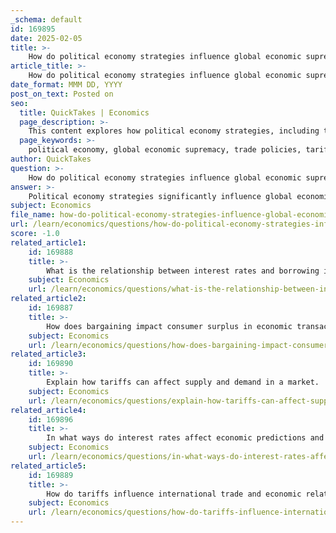 ```yaml
---
_schema: default
id: 169895
date: 2025-02-05
title: >-
    How do political economy strategies influence global economic supremacy?
article_title: >-
    How do political economy strategies influence global economic supremacy?
date_format: MMM DD, YYYY
post_on_text: Posted on
seo:
  title: QuickTakes | Economics
  page_description: >-
    This content explores how political economy strategies, including trade policies, globalization, and national security considerations, influence global economic supremacy and dynamics.
  page_keywords: >-
    political economy, global economic supremacy, trade policies, tariffs, globalization, economic power dynamics, national security, recession management, economic predictions, value assignment, international trade
author: QuickTakes
question: >-
    How do political economy strategies influence global economic supremacy?
answer: >-
    Political economy strategies significantly influence global economic supremacy by shaping the interactions between economic policies and political objectives. Here are several ways in which these strategies manifest and their implications for global economic dynamics:\n\n1. **Trade Policies and Tariffs**: Governments often implement tariffs as a means to protect domestic industries from foreign competition. This can lead to reduced imports and exports, which may increase consumer prices and contribute to economic contraction during recessions. For instance, the U.S. has used tariffs as a tool to assert its economic power, particularly against nations perceived as threats, such as China. This not only affects bilateral trade relationships but also sends a signal to other countries about the U.S.'s commitment to maintaining its economic supremacy.\n\n2. **Globalization and Interconnectedness**: The global economy is characterized by the interconnectedness of markets and multinational corporations. Political economy strategies that promote globalization can enhance a country's economic influence by facilitating trade and investment across borders. Conversely, protectionist policies can lead to economic isolation, impacting a nation's ability to compete globally.\n\n3. **Economic Power Dynamics**: Political economy examines how economic power is distributed and exercised. Countries with robust economic strategies can leverage their economic strength to influence global policies and institutions. For example, the establishment of trade agreements or economic blocs can enhance a nation's bargaining power on the global stage, allowing it to shape the rules of international trade to its advantage.\n\n4. **National Security and Economic Strategy**: Political considerations often drive economic policies, particularly in the context of national security. Governments may prioritize economic strategies that bolster their geopolitical standing. For instance, the U.S. has been known to use economic sanctions as a tool to exert pressure on nations that challenge its interests, thereby reinforcing its position as a global superpower.\n\n5. **Economic Predictions and Recession Management**: Political economy strategies also involve anticipating economic trends and managing potential recessions. By implementing monetary policies that stabilize the economy, governments can mitigate the impacts of economic downturns, thereby maintaining their influence and stability in the global market.\n\n6. **Value Assignment in Economics**: The way countries assign value to resources and economic interactions can reflect their political priorities. For example, investments in technology and innovation can be seen as a strategy to enhance economic competitiveness and assert global leadership.\n\nIn summary, political economy strategies are crucial in shaping the landscape of global economic supremacy. They influence trade relationships, economic power dynamics, and the overall interconnectedness of the global economy. As nations navigate these complexities, their ability to effectively implement and adapt their economic strategies will determine their standing in the global hierarchy.
subject: Economics
file_name: how-do-political-economy-strategies-influence-global-economic-supremacy.md
url: /learn/economics/questions/how-do-political-economy-strategies-influence-global-economic-supremacy
score: -1.0
related_article1:
    id: 169888
    title: >-
        What is the relationship between interest rates and borrowing in an economy?
    subject: Economics
    url: /learn/economics/questions/what-is-the-relationship-between-interest-rates-and-borrowing-in-an-economy
related_article2:
    id: 169887
    title: >-
        How does bargaining impact consumer surplus in economic transactions?
    subject: Economics
    url: /learn/economics/questions/how-does-bargaining-impact-consumer-surplus-in-economic-transactions
related_article3:
    id: 169890
    title: >-
        Explain how tariffs can affect supply and demand in a market.
    subject: Economics
    url: /learn/economics/questions/explain-how-tariffs-can-affect-supply-and-demand-in-a-market
related_article4:
    id: 169896
    title: >-
        In what ways do interest rates affect economic predictions and policies?
    subject: Economics
    url: /learn/economics/questions/in-what-ways-do-interest-rates-affect-economic-predictions-and-policies
related_article5:
    id: 169889
    title: >-
        How do tariffs influence international trade and economic relationships?
    subject: Economics
    url: /learn/economics/questions/how-do-tariffs-influence-international-trade-and-economic-relationships
---
```


&nbsp;
